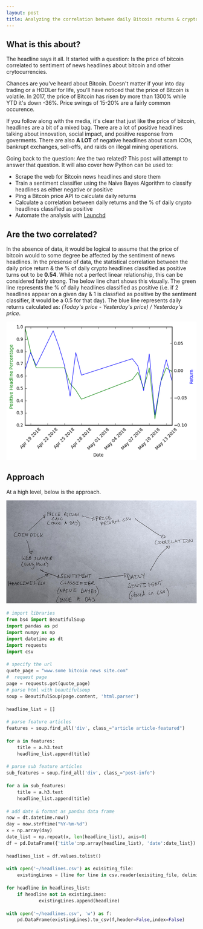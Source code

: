 ```yaml
---
layout: post
title: Analyzing the correlation between daily Bitcoin returns & crypto using Python
---
```


## What is this about? 

The headline says it all. It started with a question: Is the price of bitcoin correlated to sentiment of news headlines about bitcoin and other crytocurrencies. 

Chances are you've heard about Bitcoin. Doesn't matter if your into day trading or a HODLer for life, you'll have noticed that the price of Bitcoin is volatile. In 2017, the price of Bitcoin has risen by more than 1300% while YTD it's down -36%. Price swings of 15-20% are a fairly common occurence. 

If you follow along with the media, it's clear that just like the price of bitcoin, headlines are a bit of a mixed bag. There are a lot of positive headlines talking about innovation, social impact, and positive response from goverments. There are also __A LOT__ of negative headlines about scam ICOs, bankrupt exchanges, sell-offs, and raids on illegal mining operations. 

Going back to the question: Are the two related? This post will attempt to answer that question. It will also cover how Python can be used to:

* Scrape the web for Bitcoin news headlines and store them
* Train a sentiment classifier using the Naive Bayes Algorithm to classify headlines as either negative or positive
* Ping a Bitcoin price API to calculate daily returns  
* Calculate a correlation between daily returns and the % of daily crypto headlines classified as positive
* Automate the analysis with [Launchd](http://www.launchd.info/)

## Are the two correlated?

In the absence of data, it would be logical to assume that the price of bitcoin would to some degree be affected by the sentiment of news headlines. In the presense of data, the statistical correlation between the daily price return & the % of daily crypto headlines classified as positive turns out to be __0.54__. While not a perfect linear relationship, this can be considered fairly strong. The below line chart shows this visually. The green line represents the % of daily headlines classified as positive (i.e. if 2 headlines appear on a given day & 1 is classfied as positive by the sentiment classifier, it would be a 0.5 for that day). The blue line represents daily returns calculated as: *(Today's price - Yesterday's price) / Yesterday's price*. 

![alt text](https://github.com/paolomarco/paolomarco.github.io/blob/master/images/line_chart_price_sentiment.png?raw=true "Logo Title Text 1")

## Approach

At a high level, below is the approach. 

![alt text](https://github.com/paolomarco/paolomarco.github.io/blob/master/images/approach.jpg?raw=true "Logo Title Text 1")



```python
# import libraries
from bs4 import BeautifulSoup
import pandas as pd
import numpy as np
import datetime as dt
import requests
import csv

# specify the url
quote_page = "www.some bitcoin news site.com" 
#  request page
page = requests.get(quote_page)
# parse html with beautifulsoup
soup = BeautifulSoup(page.content, 'html.parser')

headline_list = []

# parse feature articles
features = soup.find_all('div', class_="article article-featured")

for a in features:
    title = a.h3.text
    headline_list.append(title)

# parse sub feature articles
sub_features = soup.find_all('div', class_="post-info")
    
for a in sub_features:
    title = a.h3.text
    headline_list.append(title)
    
# add date & format as pandas data frame    
now = dt.datetime.now()
day = now.strftime("%Y-%m-%d")
x = np.array(day)
date_list = np.repeat(x, len(headline_list), axis=0)
df = pd.DataFrame({'title':np.array(headline_list), 'date':date_list})

headlines_list = df.values.tolist()

with open('~/headlines.csv') as exisiting_file:
    existingLines = [line for line in csv.reader(exisiting_file, delimiter=',')]
    
for headline in headlines_list:
    if headline not in existingLines:
            existingLines.append(headline)
            
with open('~/headlines.csv', 'w') as f:
    pd.DataFrame(existingLines).to_csv(f,header=False,index=False)
```


